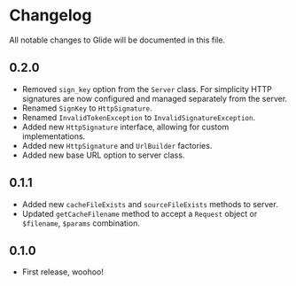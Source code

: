 # Changelog

All notable changes to Glide will be documented in this file.

## 0.2.0

- Removed `sign_key` option from the `Server` class. For simplicity HTTP signatures are now configured and managed separately from the server.
- Renamed `SignKey` to `HttpSignature`.
- Renamed `InvalidTokenException` to `InvalidSignatureException`.
- Added new `HttpSignature` interface, allowing for custom implementations.
- Added new `HttpSignature` and `UrlBuilder` factories.
- Added new base URL option to server class.

## 0.1.1

- Added new `cacheFileExists` and `sourceFileExists` methods to server.
- Updated `getCacheFilename` method to accept a `Request` object or `$filename`, `$params` combination.

## 0.1.0

- First release, woohoo!